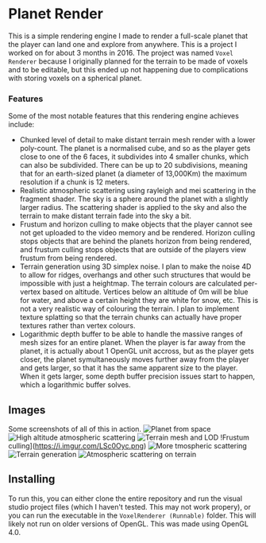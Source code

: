 # Planet Render
This is a simple rendering engine I made to render a full-scale planet that the player can land one and explore from anywhere. This is a project I worked on for about 3 months in 2016. The project was named `Voxel Renderer` because I originally planned for the terrain to be made of voxels and to be editable, but this ended up not happening due to complications with storing voxels on a spherical planet.

### Features
Some of the most notable features that this rendering engine achieves include:
- Chunked level of detail to make distant terrain mesh render with a lower poly-count. The planet is a normalised cube, and so as the player gets close to one of the 6 faces, it subdivides into 4 smaller chunks, which can also be subdivided. There can be up to 20 subdivisions, meaning that for an earth-sized planet (a diameter of 13,000Km) the maximum resolution if a chunk is 12 meters.
- Realistic atmospheric scattering using rayleigh and mei scattering in the fragment shader. The sky is a sphere around the planet with a slightly larger radius. The scattering shader is applied to the sky and also the terrain to make distant terrain fade into the sky a bit.
- Frustum and horizon culling to make objects that the player cannot see not get uploaded to the video memory and be rendered. Horizon culling stops objects that are behind the planets horizon from being rendered, and frustum culling stops objects that are outside of the players view frustum from being rendered.
- Terrain generation using 3D simplex noise. I plan to make the noise 4D to allow for ridges, overhangs and other such structures that would be impossible with just a heightmap. The terrain colours are calculated per-vertex based on altitude. Vertices below an altitude of 0m will be blue for water, and above a certain height they are white for snow, etc. This is not a very realistic way of colouring the terrain. I plan to implement texture splatting so that the terrain chunks can actually have proper textures rather than vertex colours.
- Logarithmic depth buffer to be able to handle the massive ranges of mesh sizes for an entire planet. When the player is far away from the planet, it is actually about 1 OpenGL unit accross, but as the player gets closer, the planet symultaneously moves further away from the player and gets larger, so that it has the same apparent size to the player. When it gets larger, some depth buffer precision issues start to happen, which a logarithmic buffer solves.

## Images
Some screenshots of all of this in action.
![Planet from space](https://i.imgur.com/LmLxO4c.png)
![High altitude atmospheric scattering](https://i.imgur.com/NZerOcx.png)
![Terrain mesh and LOD](https://i.imgur.com/u5rmT3a.png)
!Frustum culling](https://i.imgur.com/LSc0Oyc.png)
![More tmospheric scattering](https://i.imgur.com/4OHl4lr.png)
![Terrain generation](https://i.imgur.com/dkzZRQw.png)
![Atmospheric scattering on terrain](https://i.imgur.com/qYBPh5P.png)

## Installing
To run this, you can either clone the entire repository and run the visual studio project files (which I haven't tested. This may not work propery), or you can run the executable in the `VoxelRenderer (Runnable)` folder. This will likely not run on older versions of OpenGL. This was made using OpenGL 4.0.
